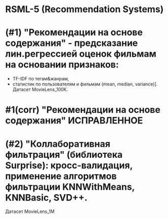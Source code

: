 # RSML-5 (Recommendation Systems)

# (#1) "Рекомендации на основе содержания" - предсказание лин.регрессией оценок фильмам на основании признаков: 
- TF-IDF по тегам&жанрам, 
- статистик по пользователям и фильмам (mean, median, variance)]. 
Датасет MovieLens_100K.

# #1(corr) "Рекомендации на основе содержания" ИСПРАВЛЕННОЕ

# (#2) "Коллаборативная фильтрация" (библиотека Surprise): кросс-валидация, применение алгоритмов фильтрации KNNWithMeans, KNNBasic, SVD++. 
Датасет MovieLens_1M
